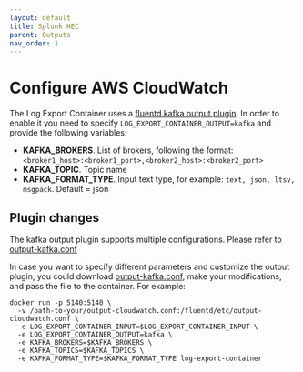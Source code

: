 ```yaml
---
layout: default
title: Splunk HEC
parent: Outputs
nav_order: 1
---
```

# Configure AWS CloudWatch

The Log Export Container uses a [fluentd kafka output plugin](https://github.com/fluent/fluent-plugin-kafka). In order to enable it you need to specify `LOG_EXPORT_CONTAINER_OUTPUT=kafka` and provide the following variables:
* **KAFKA_BROKERS**. List of brokers, following the format: `<broker1_host>:<broker1_port>,<broker2_host>:<broker2_port>`
* **KAFKA_TOPIC**. Topic name 
* **KAFKA_FORMAT_TYPE**. Input text type, for example: `text, json, ltsv, msgpack`. Default = json

## Plugin changes

The kafka output plugin supports multiple configurations. Please refer to [output-kafka.conf](../fluentd/etc/output-kafka.conf)

In case you want to specify different parameters and customize the output plugin, you could download [output-kafka.conf](../fluentd/etc/output-kafka.conf), make your modifications, and pass the file to the container. For example:
```
docker run -p 5140:5140 \
  -v /path-to-your/output-cloudwatch.conf:/fluentd/etc/output-cloudwatch.conf \
  -e LOG_EXPORT_CONTAINER_INPUT=$LOG_EXPORT_CONTAINER_INPUT \
  -e LOG_EXPORT_CONTAINER_OUTPUT=kafka \
  -e KAFKA_BROKERS=$KAFKA_BROKERS \
  -e KAFKA_TOPICS=$KAFKA_TOPICS \
  -e KAFKA_FORMAT_TYPE=$KAFKA_FORMAT_TYPE log-export-container
```
